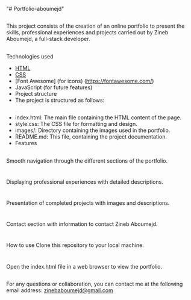"# Portfolio-aboumejd"

##

This project consists of the creation of an online portfolio to present the skills, professional experiences and projects carried out by Zineb Aboumejd, a full-stack developer.

##
Technologies used
- [HTML](https://developer.mozilla.org/fr/docs/Web/HTML)
- [CSS](https://developer.mozilla.org/fr/docs/Web/CSS)
- [Font Awesome] (for icons) (https://fontawesome.com/)
- JavaScript (for future features)
- Project structure
- The project is structured as follows:

##

- index.html: The main file containing the HTML content of the page.
- style.css: The CSS file for formatting and design.
- images/: Directory containing the images used in the portfolio.
- README.md: This file, containing the project documentation.
- Features
##
Smooth navigation through the different sections of the portfolio.
#
Displaying professional experiences with detailed descriptions.
#
Presentation of completed projects with images and descriptions.
#
Contact section with information to contact Zineb Aboumejd.
 #
How to use
Clone this repository to your local machine.
#
Open the index.html file in a web browser to view the portfolio.

##

For any questions or collaboration, you can contact me at the following email address: zinebaboumejd@gmail.com
